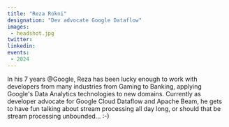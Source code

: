 ```yaml
---
title: "Reza Rokni"
designation: "Dev advocate Google Dataflow"
images:
 - headshot.jpg
twitter: 
linkedin: 
events:
 - 2024
---
```


In his 7 years @Google, Reza has been lucky enough to work with developers from many industries from Gaming to Banking, applying Google's Data Analytics technologies to new domains. Currently as developer advocate for Google Cloud Dataflow and Apache Beam, he gets to have fun talking about stream processing all day long, or should that be stream processing unbounded... :-)


